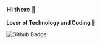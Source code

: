 ### Hi there 👋

**Lover of Technology and Coding 💓**

![Github Badge](https://img.shields.io/badge/-Github-000?style=flat-square&logo=Github&logoColor=white&link=https://github.com/KarolineA)


<!--
**KarolineA/KarolineA** is a ✨ _special_ ✨ repository because its `README.md` (this file) appears on your GitHub profile.

Here are some ideas to get you started:

- 🔭 I’m currently working on ...
- 🌱 I’m currently learning ...
- 👯 I’m looking to collaborate on ...
- 🤔 I’m looking for help with ...
- 💬 Ask me about ...
- 📫 How to reach me: ...
- 😄 Pronouns: ...
-  ...
-->
